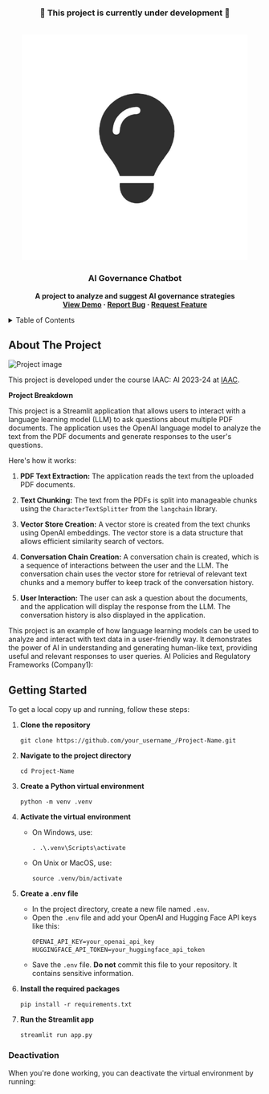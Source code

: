 <!-- PROJECT STATUS -->
<div align="center">
  <h3>🚧 This project is currently under development 🚧</h3>
</div>

<!-- PROJECT LOGO -->
<br />
<div align="center">
    <img src="https://github.com/ronmaccms/llm-chatbot/blob/main/src/img/Innovation-Tournaments.jpg" alt="Logo" width="450">
  <h3 align="center">AI Governance Chatbot</h3>
  <p align="center" style="font-weight: bold;">
    A project to analyze and suggest AI governance strategies<br >
    <a href="LINK_TO_DEMO">View Demo</a>
    ·
    <a href="andres.roncal@students.iaac.net">Report Bug</a>
    ·
    <a href="andres.roncal@students.iaac.net">Request Feature</a>
  </p>
</div>
<!-- TABLE OF CONTENTS -->
<details>
  <summary>Table of Contents</summary>
  <ol>
    <li><a href="#about-the-project">About The Project</a></li>
    <li><a href="#getting-started">Getting Started</a></li>
    <li><a href="#usage">Usage</a></li>
    <li><a href="#challenges">Challenges</a></li>
    <li><a href="#future-work">Future Work</a></li>
    <li><a href="#license">License</a></li>
    <li><a href="#team">Team</a></li>
    <li><a href="#acknowledgements">Acknowledgements</a></li>
  </ol>
</details>
<!-- ABOUT THE PROJECT -->

## About The Project
![Project image](assets/img/project-img.png)

This project is developed under the course IAAC: AI 2023-24 at [IAAC](https://iaac.net/).

__Project Breakdown__

This project is a Streamlit application that allows users to interact with a language learning model (LLM) to ask questions about multiple PDF documents. The application uses the OpenAI language model to analyze the text from the PDF documents and generate responses to the user's questions.

Here's how it works:

1. **PDF Text Extraction:** The application reads the text from the uploaded PDF documents.

2. **Text Chunking:** The text from the PDFs is split into manageable chunks using the `CharacterTextSplitter` from the `langchain` library.

3. **Vector Store Creation:** A vector store is created from the text chunks using OpenAI embeddings. The vector store is a data structure that allows efficient similarity search of vectors.

4. **Conversation Chain Creation:** A conversation chain is created, which is a sequence of interactions between the user and the LLM. The conversation chain uses the vector store for retrieval of relevant text chunks and a memory buffer to keep track of the conversation history.

5. **User Interaction:** The user can ask a question about the documents, and the application will display the response from the LLM. The conversation history is also displayed in the application.

This project is an example of how language learning models can be used to analyze and interact with text data in a user-friendly way. It demonstrates the power of AI in understanding and generating human-like text, providing useful and relevant responses to user queries.
AI Policies and Regulatory Frameworks (Company1):

<!-- __Task:__ Develop a web scraping script to collect data on AI policies and regulatory frameworks.
__Implementation:__ Use the provided GitHub script skeleton to scrape relevant websites and databases.
__Outcome:__ Clean, structured dataset for AI policies and regulatory frameworks.

AI Policies and Regulatory Frameworks (Company2, Company3, ... , Company9):

__Task:__ Extend the Company1 data collection process to the other Big Nine companies.
__Implementation:__ Adapt the Company1 script for each new company’s data sources.
__Outcome:__ Clean datasets for each company.

Self-Policing Practices (Company1, Company2, ... , Company9):

__Task:__ Gather data on the self-policing practices of the Big Nine.
__Implementation:__ Identify and extract data from reliable sources.
__Outcome:__ Clean dataset for the self-policing practices. -->

## Getting Started

To get a local copy up and running, follow these steps:

1. **Clone the repository**
    ```
    git clone https://github.com/your_username_/Project-Name.git
    ```

2. **Navigate to the project directory**
    ```
    cd Project-Name
    ```

3. **Create a Python virtual environment**
    ```
    python -m venv .venv
    ```

4. **Activate the virtual environment**
    - On Windows, use:
        ```
        . .\.venv\Scripts\activate
        ```
    - On Unix or MacOS, use:
        ```
        source .venv/bin/activate
        ```

5. **Create a .env file**
    - In the project directory, create a new file named `.env`.
    - Open the `.env` file and add your OpenAI and Hugging Face API keys like this:
        ```
        OPENAI_API_KEY=your_openai_api_key
        HUGGINGFACE_API_TOKEN=your_huggingface_api_token
        ```
    - Save the `.env` file. **Do not** commit this file to your repository. It contains sensitive information.

6. **Install the required packages**
    ```
    pip install -r requirements.txt
    ```

7. **Run the Streamlit app**
    ```
    streamlit run app.py
    ```

### Deactivation

When you're done working, you can deactivate the virtual environment by running: